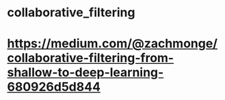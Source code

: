 # collaborative_filtering
# https://medium.com/@zachmonge/collaborative-filtering-from-shallow-to-deep-learning-680926d5d844
